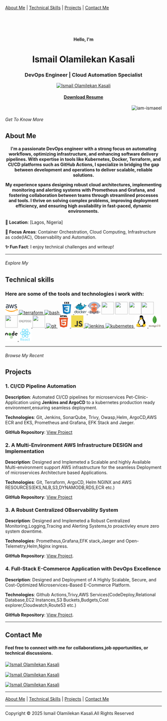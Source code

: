   [About Me](#about-me) | [Technical Skills](#technical-skills) | [Projects](#projects) | [Contact Me](#contact-me)

<br>



<br>


<br>



<h4 align="center">Hello, I'm</h4>
<h1 align="center">Ismail Olamilekan Kasali</h1>
<h3 align="center"> DevOps Engineer | Cloud Automation Specialist  </h3>
<div align="center">
<a href="https://github.com/iam-ismaeel/Resume.pdf/blob/main/Ismail%20Olamilekan%20Kasali.pdf" target="_blank"><img  src="https://as1.ftcdn.net/v2/jpg/03/02/02/84/1000_F_302028495_mVRZABugr4Blucs3mtTaG9dzxR756Mzj.jpg" 
alt="Ismail Olamilekan Kasali" height="120" width="100"/> <h4>Download Resume</h4><a/>
</div>

<p align="right"> <img src="https://komarev.com/ghpvc/?username=iam-ismaeel&label=Profile%20views&color=0e75b6&style=flat" alt="iam-ismaeel" /> </p>


###### Get To Know More
## **About Me**
<h4 align="center">I'm a passionate DevOps engineer with a strong focus on automating workflows, optimizing infrastructure, and enhancing software delivery pipelines. With expertise in tools like Kubernetes, Docker, Terraform, and CI/CD platforms such as GitHub Actions, I specialize in bridging the gap between development and operations to deliver scalable, reliable solutions.

My experience spans designing robust cloud architectures, implementing monitoring and alerting systems with Prometheus and Grafana, and fostering collaboration between teams through streamlined processes and tools. I thrive on solving complex problems, improving deployment efficiency, and ensuring high availability in fast-paced, dynamic environments.
</h4>

**📍 Location**: [Lagos, Nigeria]

**🎯 Focus Areas**: Container Orchestration, Cloud Computing, Infrastructure as code(IAC), Observability and Automation.

**✨ Fun Fact**: I enjoy technical challenges and writeup!

---

###### Explore My
## **Technical skills**

<h3 align="left">Here are some of the tools and technologies i work with:</h3>
<p align="left"> <a href="https://aws.amazon.com" target="_blank" rel="noreferrer"> <img src="https://raw.githubusercontent.com/devicons/devicon/master/icons/amazonwebservices/amazonwebservices-original-wordmark.svg" alt="aws" width="40" height="40"/> </a> <a href="https://www.terraform.io/" target="_blank" rel="noreferrer"> <img src="https://th.bing.com/th/id/OIP.ytWUF2THI5TXiw51HIrKmwHaFy?rs=1&pid=ImgDetMain" alt="terraform" width="40" height="40"/> </a> <a href="https://www.gnu.org/software/bash/" target="_blank" rel="noreferrer"> <img src="https://www.vectorlogo.zone/logos/gnu_bash/gnu_bash-icon.svg" alt="bash" width="40" height="40"/> </a> <a href="https://www.w3schools.com/css/" target="_blank" rel="noreferrer">  
  <img src="https://raw.githubusercontent.com/devicons/devicon/master/icons/css3/css3-original-wordmark.svg" alt="css3" width="40" height="40"/> </a> <a href="https://www.docker.com/" target="_blank" rel="noreferrer"> <img src="https://raw.githubusercontent.com/devicons/devicon/master/icons/docker/docker-original-wordmark.svg" alt="docker" width="40" height="40"/> </a> 
  <img src="https://raw.githubusercontent.com/argoproj/argo-cd/stable/docs/assets/argo.png" alt="ArgoCD Logo" width="40" height="40">  <img src="https://www.clipartmax.com/png/middle/118-1186067_prometheus-software-logo-prometheus-monitoring.png" width="40" height="40"/> <img src="https://download.logo.wine/logo/Go_(programming_language)/Go_(programming_language)-Logo.wine.png" width="40" height="40"/> 
  <img src="https://th.bing.com/th/id/R.35ca16c537c328daf2cda3b642262b39?rik=R4Udz50thZiXDw&pid=ImgRaw&r=0" width="40" height="40"/><img src="https://th.bing.com/th/id/R.4e9a516f92399d4c0d0228e125562ccd?rik=bimCEWuBWxG0Cg&pid=ImgRaw&r=0" width="40" height="40"/> <img src="https://th.bing.com/th/id/OIP.2G7QMKoNGZnxR00jcGIAHAHaHa?rs=1&pid=ImgDetMain" width="40" height="40"/> <a href="https://expressjs.com" target="_blank" rel="noreferrer"> <img src="https://raw.githubusercontent.com/devicons/devicon/master/icons/express/express-original-wordmark.svg" alt="express" width="40" height="40"/> 
    <img src="https://static-00.iconduck.com/assets.00/grafana-icon-2048x2048-wqsyt9bl.png" width="40" height="40"/> </a> <a href="https://git-scm.com/" target="_blank" rel="noreferrer"> 
      <img src="https://www.vectorlogo.zone/logos/git-scm/git-scm-icon.svg" alt="git" width="40" height="40"/> </a> <a href="https://www.w3.org/html/" target="_blank" rel="noreferrer"> 
        <img src="https://raw.githubusercontent.com/devicons/devicon/master/icons/html5/html5-original-wordmark.svg" alt="html5" width="40" height="40"/> </a> <a href="https://developer.mozilla.org/en-US/docs/Web/JavaScript" target="_blank" rel="noreferrer"> <img src="https://raw.githubusercontent.com/devicons/devicon/master/icons/javascript/javascript-original.svg" alt="javascript" width="40" height="40"/> </a> <a href="https://www.jenkins.io" target="_blank" rel="noreferrer"> <img src="https://www.vectorlogo.zone/logos/jenkins/jenkins-icon.svg" alt="jenkins" width="40" height="40"/> </a> 
  <a href="https://kubernetes.io" target="_blank" rel="noreferrer"> <img src="https://www.vectorlogo.zone/logos/kubernetes/kubernetes-icon.svg" alt="kubernetes" width="40" height="40"/> </a> 
  <a href="https://www.linux.org/" target="_blank" rel="noreferrer"> <img src="https://raw.githubusercontent.com/devicons/devicon/master/icons/linux/linux-original.svg" alt="linux" width="40" height="40"/> </a> <a href="https://www.mongodb.com/" target="_blank" rel="noreferrer"> <img src="https://raw.githubusercontent.com/devicons/devicon/master/icons/mongodb/mongodb-original-wordmark.svg" alt="mongodb" width="40" height="40"/> </a> <a href="https://nodejs.org" target="_blank" rel="noreferrer"> <img src="https://raw.githubusercontent.com/devicons/devicon/master/icons/nodejs/nodejs-original-wordmark.svg" alt="nodejs" width="40" height="40"/> </a> <a href="https://reactjs.org/" target="_blank" rel="noreferrer"> <img src="https://raw.githubusercontent.com/devicons/devicon/master/icons/react/react-original-wordmark.svg" alt="react" width="40" height="40"/> </a> </p>

---

###### Browse My Recent
## **Projects**
### **1. CI/CD Pipeline Automation**

**Description**: Automated CI/CD pipelines for microservices Pet-Clinic-Application using **Jenkins and ArgoCD** to a kubernetes production ready environment,ensuring seamless deployment.

**Technologies**: Git, Jenkins, SonarQube, Trivy, Owasp,Helm, ArgoCD,AWS ECR and EKS, Prometheus and Grafana, EFK Stack and Jaeger.

**GitHub Repository**: [View Project](https://github.com/iam-ismaeel/deployment-of-a-microservice-pet-clinic-app-to-EKS)

### **2. A Multi-Environment AWS Infrastructure DESIGN and Implementation**

**Description**: Designed and Implemeted a Scalable and highly Available Multi-environment support AWS infrastructure for the seamless Deployment of microservices Architecture based Applications.

**Technologies**: Git, Terraform, ArgoCD, Helm NGINX and AWS RESOURCES(EKS,NLB,S3,DYNAMODB,RDS,ECR etc.)

**GitHub Repository**: [View Project](https://github.com/iam-ismaeel/Design-and-implementation-of-AWS-infrastructure)

### **3. A Robust Centralized OBservability System**

**Description**: Designed and Implemeted a Robust Centralized Monitoring,Logging,Tracing and Alerting Systems,to proactivley enure zero system downtime.

**Technologies**: Prometheus,Grafana,EFK stack,Jaeger and Open-Telemetry,Helm,Nginx ingress.

**GitHub Repository**: [View Project](https://github.com/iam-ismaeel/System-Observability-Setup).

### **4. Full-Stack E-Commerce Application with DevOps Excellence**

**Description**: Designed and Deployment of A Highly Scalable, Secure, and Cost-Optimized Microservices-Based E-Commerce Platform.

**Technologies**: Github Actions,Trivy,AWS Services(CodeDeploy,Relational Database,EC2 Instances,S3 Buckets,Budgets,Cost explorer,Cloudwatch,Route53 etc.)

**GitHub Repository**: [View Project](https://github.com/iam-ismaeel/Automatic-fullstack-app-deployment-.git).

---


## **Contact Me**

<h4>Feel free to connect with me for collaborations,job opportunities, or technical discussions.</h4>
<p>
<a href="mailto:kasaliismail2@gmail.com" target="_blank"><img align="center" src="https://th.bing.com/th/id/OIP.4HSR3CihtG1raZ0Sh0SOMgHaHa?w=900&h=900&rs=1&pid=ImgDetMain" 
alt="Ismail Olamilekan Kasali" height="40" width="40"/><a/>
</p>


<p>
<a href="https://www.linkedin.com/in/ismail-kasali-446745197" target="_blank"><img align="center" src="https://raw.githubusercontent.com/rahuldkjain/github-profile-readme-generator/master/src/images/icons/Social/linked-in-alt.svg" alt="Ismail Olamilekan Kasali" height="40" width="40" /></a>
</p>

<p>
<a href="https://github.com/iam-ismaeel" target="_blank"><img align="center" src="https://th.bing.com/th/id/OIP.trHFNLAvbj2Qm2t1XS_5PgAAAA?w=203&h=249&rs=1&pid=ImgDetMain" 
alt="Ismail Olamilekan Kasali" height="40" width="40"/><a/>
</p>



---



[About Me](#about-me) | [Technical Skills](#technical-skills) | [Projects](#projects) | [Contact Me](#contact-me)


---


Copyright © 2025 Ismail Olamilekan Kasali.All Rights Reserved 

 













